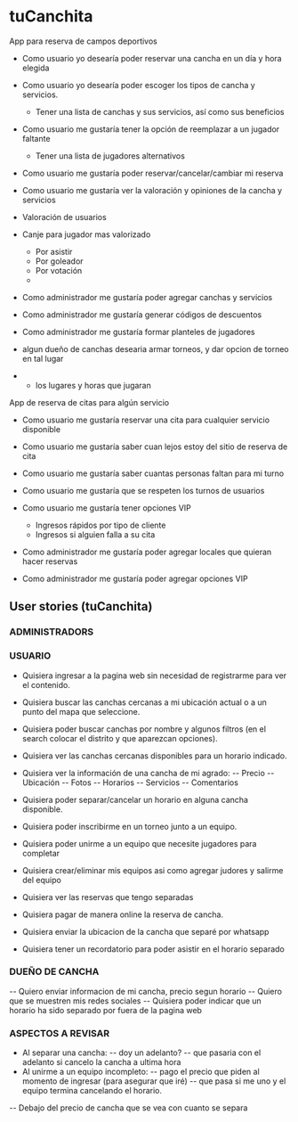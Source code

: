 # tuCanchita


App para reserva de campos deportivos
- Como usuario yo desearía poder reservar una cancha en un día y hora elegida
- Como usuario yo desearía poder escoger los tipos de cancha y servicios.
    - Tener una lista de canchas y sus servicios, así como sus beneficios
- Como usuario me gustaría tener la opción de reemplazar a un jugador faltante
    - Tener una lista de jugadores alternativos
- Como usuario me gustaría poder reservar/cancelar/cambiar mi reserva
- Como usuario me gustaría ver la valoración y opiniones de la cancha y servicios
- Valoración de usuarios
- Canje para jugador mas valorizado
    - Por asistir 
    - Por goleador
    - Por votación
    - 


- Como administrador me gustaría poder agregar canchas y servicios
- Como administrador me gustaría generar códigos de descuentos
- Como administrador me gustaría formar planteles de jugadores
- algun dueño de canchas desearia armar torneos, y dar opcion de torneo en tal lugar
- - los lugares y horas que jugaran




App de reserva de citas para algún servicio
- Como usuario me gustaría reservar una cita para cualquier servicio disponible
- Como usuario me gustaría saber cuan lejos estoy del sitio de reserva de cita
- Como usuario me gustaría saber cuantas personas faltan para mi turno
- Como usuario me gustaría que se respeten los turnos de usuarios
- Como usuario me gustaría tener opciones VIP
    - Ingresos rápidos por tipo de cliente
    - Ingresos si alguien falla a su cita


- Como administrador me gustaría poder agregar locales que quieran hacer reservas
- Como administrador me gustaría poder agregar opciones VIP


## User stories (tuCanchita)

### ADMINISTRADORS




### USUARIO
- Quisiera ingresar a la pagina web sin necesidad de registrarme para ver el contenido.
- Quisiera buscar las canchas cercanas a mi ubicación actual o a un punto del mapa que seleccione.
- Quisiera poder buscar canchas por nombre y algunos filtros (en el search colocar el distrito y que aparezcan opciones).
- Quisiera ver las canchas cercanas disponibles para un horario indicado.
- Quisiera ver la información de una cancha de mi agrado:
    -- Precio
    -- Ubicación
    -- Fotos
    -- Horarios
    -- Servicios
    -- Comentarios

- Quisiera poder separar/cancelar un horario en alguna cancha disponible.
- Quisiera poder inscribirme en un torneo junto a un equipo.
- Quisiera poder unirme a un equipo que necesite jugadores para completar
- Quisiera crear/eliminar mis equipos asi como agregar judores y salirme del equipo
- Quisiera ver las reservas que tengo separadas
- Quisiera pagar de manera online la reserva de cancha.
- Quisiera enviar la ubicacion de la cancha que separé por whatsapp
- Quisiera tener un recordatorio para poder asistir en el horario separado


### DUEÑO DE CANCHA
-- Quiero enviar informacion de mi cancha, precio segun horario
-- Quiero que se muestren mis redes sociales
-- Quisiera poder indicar que un horario ha sido separado por fuera de la pagina web



### ASPECTOS A REVISAR
- Al separar una cancha:
    -- doy un adelanto?
    -- que pasaria con el adelanto si cancelo la cancha a ultima hora
- Al unirme a un equipo incompleto:
    -- pago el precio que piden al momento de ingresar (para asegurar que iré)
    -- que pasa si me uno y el equipo termina cancelando el horario.


-- Debajo del precio de cancha que se vea con cuanto se separa





